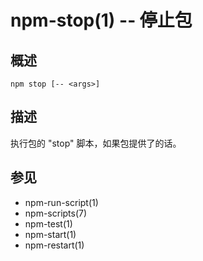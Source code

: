 npm-stop(1) -- 停止包
=============================

## 概述

    npm stop [-- <args>]

## 描述

执行包的 "stop" 脚本，如果包提供了的话。

## 参见

* npm-run-script(1)
* npm-scripts(7)
* npm-test(1)
* npm-start(1)
* npm-restart(1)
